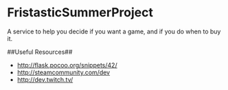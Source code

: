 FristasticSummerProject
=======================

A service to help you decide if you want a game, and if you do when to buy it.

##Useful Resources##
- http://flask.pocoo.org/snippets/42/
- http://steamcommunity.com/dev 
- http://dev.twitch.tv/
